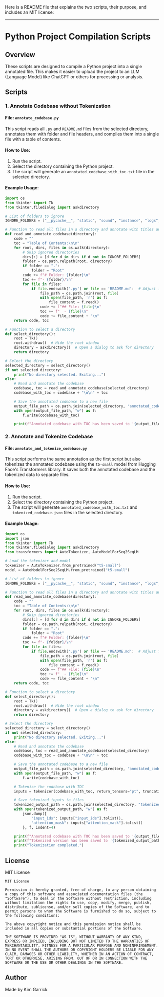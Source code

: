 Here is a README file that explains the two scripts, their purpose, and includes an MIT license:

---

# Python Project Compilation Scripts

## Overview
These scripts are designed to compile a Python project into a single annotated file. This makes it easier to upload the project to an LLM (Language Model) like ChatGPT or others for processing or analysis.

## Scripts

### 1. Annotate Codebase without Tokenization

#### File: `annotate_codebase.py`

This script reads all `.py` and `README.md` files from the selected directory, annotates them with folder and file headers, and compiles them into a single file with a table of contents.

#### How to Use:
1. Run the script.
2. Select the directory containing the Python project.
3. The script will generate an `annotated_codebase_with_toc.txt` file in the selected directory.

#### Example Usage:
```python
import os
from tkinter import Tk
from tkinter.filedialog import askdirectory

# List of folders to ignore
IGNORE_FOLDERS = ["__pycache__", "static", "sound", "instance", "logs", "migration", "obj"]

# Function to read all files in a directory and annotate with titles and subtitles, ignoring specified folders
def read_and_annotate_codebase(directory):
    code = ""
    toc = "Table of Contents:\n\n"
    for root, dirs, files in os.walk(directory):
        # Skip ignored directories
        dirs[:] = [d for d in dirs if d not in IGNORE_FOLDERS]
        folder = os.path.relpath(root, directory)
        if folder == ".":
            folder = "Root"
        code += f"# Folder: {folder}\n"
        toc += f"- {folder}/\n"
        for file in files:
            if file.endswith('.py') or file == 'README.md':  # Adjust file types as needed
                file_path = os.path.join(root, file)
                with open(file_path, 'r') as f:
                    file_content = f.read()
                code += f"## File: {file}\n"
                toc += f"  - {file}\n"
                code += file_content + "\n"
    return code, toc

# Function to select a directory
def select_directory():
    root = Tk()
    root.withdraw()  # Hide the root window
    directory = askdirectory()  # Open a dialog to ask for directory
    return directory

# Select the directory
selected_directory = select_directory()
if not selected_directory:
    print("No directory selected. Exiting...")
else:
    # Read and annotate the codebase
    codebase, toc = read_and_annotate_codebase(selected_directory)
    codebase_with_toc = codebase + "\n\n" + toc

    # Save the annotated codebase to a new file
    output_file_path = os.path.join(selected_directory, "annotated_codebase_with_toc.txt")
    with open(output_file_path, "w") as f:
        f.write(codebase_with_toc)

    print(f"Annotated codebase with TOC has been saved to '{output_file_path}'.")
```

### 2. Annotate and Tokenize Codebase

#### File: `annotate_and_tokenize_codebase.py`

This script performs the same annotation as the first script but also tokenizes the annotated codebase using the `t5-small` model from Hugging Face's Transformers library. It saves both the annotated codebase and the tokenized data to separate files.

#### How to Use:
1. Run the script.
2. Select the directory containing the Python project.
3. The script will generate `annotated_codebase_with_toc.txt` and `tokenized_codebase.json` files in the selected directory.

#### Example Usage:
```python
import os
import json
from tkinter import Tk
from tkinter.filedialog import askdirectory
from transformers import AutoTokenizer, AutoModelForSeq2SeqLM

# Load the tokenizer and model
tokenizer = AutoTokenizer.from_pretrained("t5-small")
model = AutoModelForSeq2SeqLM.from_pretrained("t5-small")

# List of folders to ignore
IGNORE_FOLDERS = ["__pycache__", "static", "sound", "instance", "logs", "migration", "obj"]

# Function to read all files in a directory and annotate with titles and subtitles, ignoring specified folders
def read_and_annotate_codebase(directory):
    code = ""
    toc = "Table of Contents:\n\n"
    for root, dirs, files in os.walk(directory):
        # Skip ignored directories
        dirs[:] = [d for d in dirs if d not in IGNORE_FOLDERS]
        folder = os.path.relpath(root, directory)
        if folder == ".":
            folder = "Root"
        code += f"# Folder: {folder}\n"
        toc += f"- {folder}/\n"
        for file in files:
            if file.endswith('.py') or file == 'README.md':  # Adjust file types as needed
                file_path = os.path.join(root, file)
                with open(file_path, 'r') as f:
                    file_content = f.read()
                code += f"## File: {file}\n"
                toc += f"  - {file}\n"
                code += file_content + "\n"
    return code, toc

# Function to select a directory
def select_directory():
    root = Tk()
    root.withdraw()  # Hide the root window
    directory = askdirectory()  # Open a dialog to ask for directory
    return directory

# Select the directory
selected_directory = select_directory()
if not selected_directory:
    print("No directory selected. Exiting...")
else:
    # Read and annotate the codebase
    codebase, toc = read_and_annotate_codebase(selected_directory)
    codebase_with_toc = codebase + "\n\n" + toc

    # Save the annotated codebase to a new file
    output_file_path = os.path.join(selected_directory, "annotated_codebase_with_toc.txt")
    with open(output_file_path, "w") as f:
        f.write(codebase_with_toc)

    # Tokenize the codebase with TOC
    inputs = tokenizer(codebase_with_toc, return_tensors="pt", truncation=True, padding="longest", max_length=512)

    # Save tokenized inputs to files
    tokenized_output_path = os.path.join(selected_directory, "tokenized_codebase.json")
    with open(tokenized_output_path, "w") as f:
        json.dump({
            "input_ids": inputs["input_ids"].tolist(),
            "attention_mask": inputs["attention_mask"].tolist()
        }, f, indent=4)

    print(f"Annotated codebase with TOC has been saved to '{output_file_path}'.")
    print(f"Tokenized version has been saved to '{tokenized_output_path}'.")
    print("Tokenization completed.")
```

## License

MIT License

```
MIT License

Permission is hereby granted, free of charge, to any person obtaining a copy of this software and associated documentation files (the "Software"), to deal in the Software without restriction, including without limitation the rights to use, copy, modify, merge, publish, distribute, sublicense, and/or sell copies of the Software, and to permit persons to whom the Software is furnished to do so, subject to the following conditions:

The above copyright notice and this permission notice shall be included in all copies or substantial portions of the Software.

THE SOFTWARE IS PROVIDED "AS IS", WITHOUT WARRANTY OF ANY KIND, EXPRESS OR IMPLIED, INCLUDING BUT NOT LIMITED TO THE WARRANTIES OF MERCHANTABILITY, FITNESS FOR A PARTICULAR PURPOSE AND NONINFRINGEMENT. IN NO EVENT SHALL THE AUTHORS OR COPYRIGHT HOLDERS BE LIABLE FOR ANY CLAIM, DAMAGES OR OTHER LIABILITY, WHETHER IN AN ACTION OF CONTRACT, TORT OR OTHERWISE, ARISING FROM, OUT OF OR IN CONNECTION WITH THE SOFTWARE OR THE USE OR OTHER DEALINGS IN THE SOFTWARE.
```

## Author
Made by Kim Garrick
